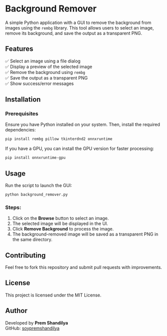 # Background Remover

A simple Python application with a GUI to remove the background from images using the `rembg` library. This tool allows users to select an image, remove its background, and save the output as a transparent PNG.

## Features
✅ Select an image using a file dialog  
✅ Display a preview of the selected image  
✅ Remove the background using `rembg`  
✅ Save the output as a transparent PNG  
✅ Show success/error messages  

## Installation
### Prerequisites
Ensure you have Python installed on your system. Then, install the required dependencies:
```sh
pip install rembg pillow tkinterdnd2 onnxruntime
```
If you have a GPU, you can install the GPU version for faster processing:
```sh
pip install onnxruntime-gpu
```

## Usage
Run the script to launch the GUI:
```sh
python background_remover.py
```
### Steps:
1. Click on the **Browse** button to select an image.
2. The selected image will be displayed in the UI.
3. Click **Remove Background** to process the image.
4. The background-removed image will be saved as a transparent PNG in the same directory.

## Contributing
Feel free to fork this repository and submit pull requests with improvements.

## License
This project is licensed under the MIT License.

## Author
Developed by **Prem Shandilya**  
GitHub: [soypremshandilya](https://github.com/soypremshandilya)

